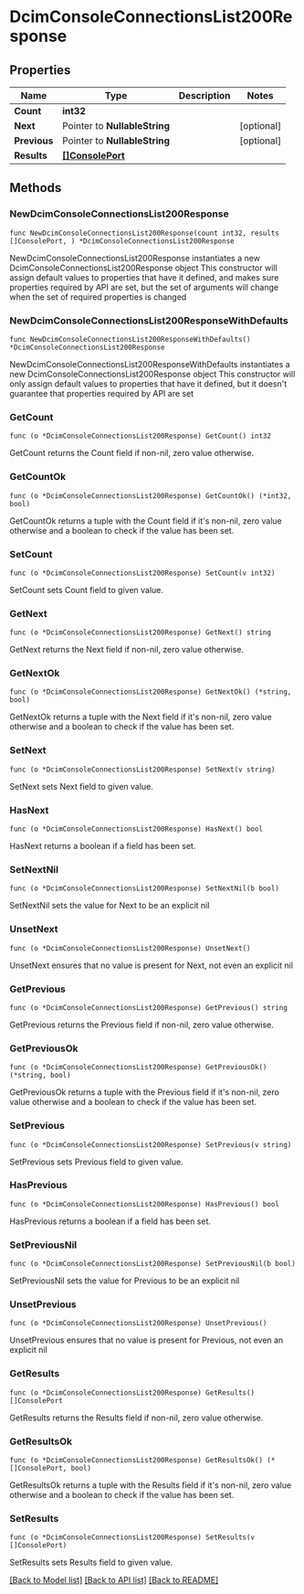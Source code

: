 # DcimConsoleConnectionsList200Response

## Properties

Name | Type | Description | Notes
------------ | ------------- | ------------- | -------------
**Count** | **int32** |  | 
**Next** | Pointer to **NullableString** |  | [optional] 
**Previous** | Pointer to **NullableString** |  | [optional] 
**Results** | [**[]ConsolePort**](ConsolePort.md) |  | 

## Methods

### NewDcimConsoleConnectionsList200Response

`func NewDcimConsoleConnectionsList200Response(count int32, results []ConsolePort, ) *DcimConsoleConnectionsList200Response`

NewDcimConsoleConnectionsList200Response instantiates a new DcimConsoleConnectionsList200Response object
This constructor will assign default values to properties that have it defined,
and makes sure properties required by API are set, but the set of arguments
will change when the set of required properties is changed

### NewDcimConsoleConnectionsList200ResponseWithDefaults

`func NewDcimConsoleConnectionsList200ResponseWithDefaults() *DcimConsoleConnectionsList200Response`

NewDcimConsoleConnectionsList200ResponseWithDefaults instantiates a new DcimConsoleConnectionsList200Response object
This constructor will only assign default values to properties that have it defined,
but it doesn't guarantee that properties required by API are set

### GetCount

`func (o *DcimConsoleConnectionsList200Response) GetCount() int32`

GetCount returns the Count field if non-nil, zero value otherwise.

### GetCountOk

`func (o *DcimConsoleConnectionsList200Response) GetCountOk() (*int32, bool)`

GetCountOk returns a tuple with the Count field if it's non-nil, zero value otherwise
and a boolean to check if the value has been set.

### SetCount

`func (o *DcimConsoleConnectionsList200Response) SetCount(v int32)`

SetCount sets Count field to given value.


### GetNext

`func (o *DcimConsoleConnectionsList200Response) GetNext() string`

GetNext returns the Next field if non-nil, zero value otherwise.

### GetNextOk

`func (o *DcimConsoleConnectionsList200Response) GetNextOk() (*string, bool)`

GetNextOk returns a tuple with the Next field if it's non-nil, zero value otherwise
and a boolean to check if the value has been set.

### SetNext

`func (o *DcimConsoleConnectionsList200Response) SetNext(v string)`

SetNext sets Next field to given value.

### HasNext

`func (o *DcimConsoleConnectionsList200Response) HasNext() bool`

HasNext returns a boolean if a field has been set.

### SetNextNil

`func (o *DcimConsoleConnectionsList200Response) SetNextNil(b bool)`

 SetNextNil sets the value for Next to be an explicit nil

### UnsetNext
`func (o *DcimConsoleConnectionsList200Response) UnsetNext()`

UnsetNext ensures that no value is present for Next, not even an explicit nil
### GetPrevious

`func (o *DcimConsoleConnectionsList200Response) GetPrevious() string`

GetPrevious returns the Previous field if non-nil, zero value otherwise.

### GetPreviousOk

`func (o *DcimConsoleConnectionsList200Response) GetPreviousOk() (*string, bool)`

GetPreviousOk returns a tuple with the Previous field if it's non-nil, zero value otherwise
and a boolean to check if the value has been set.

### SetPrevious

`func (o *DcimConsoleConnectionsList200Response) SetPrevious(v string)`

SetPrevious sets Previous field to given value.

### HasPrevious

`func (o *DcimConsoleConnectionsList200Response) HasPrevious() bool`

HasPrevious returns a boolean if a field has been set.

### SetPreviousNil

`func (o *DcimConsoleConnectionsList200Response) SetPreviousNil(b bool)`

 SetPreviousNil sets the value for Previous to be an explicit nil

### UnsetPrevious
`func (o *DcimConsoleConnectionsList200Response) UnsetPrevious()`

UnsetPrevious ensures that no value is present for Previous, not even an explicit nil
### GetResults

`func (o *DcimConsoleConnectionsList200Response) GetResults() []ConsolePort`

GetResults returns the Results field if non-nil, zero value otherwise.

### GetResultsOk

`func (o *DcimConsoleConnectionsList200Response) GetResultsOk() (*[]ConsolePort, bool)`

GetResultsOk returns a tuple with the Results field if it's non-nil, zero value otherwise
and a boolean to check if the value has been set.

### SetResults

`func (o *DcimConsoleConnectionsList200Response) SetResults(v []ConsolePort)`

SetResults sets Results field to given value.



[[Back to Model list]](../README.md#documentation-for-models) [[Back to API list]](../README.md#documentation-for-api-endpoints) [[Back to README]](../README.md)


